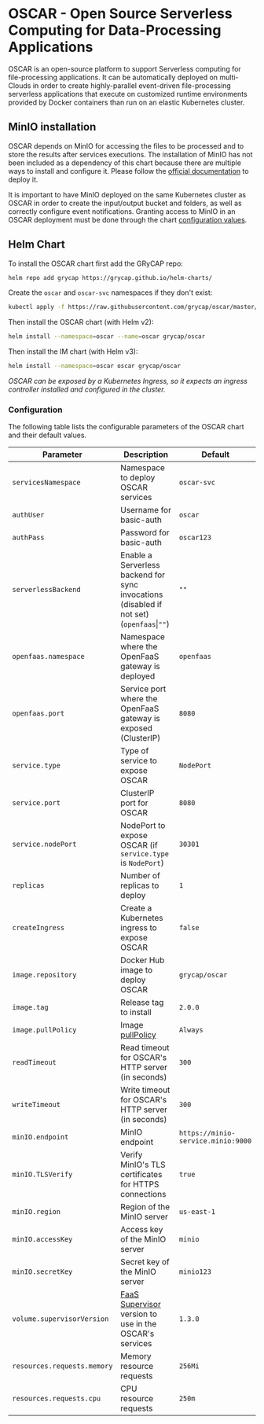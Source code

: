 # OSCAR - Open Source Serverless Computing for Data-Processing Applications

OSCAR is an open-source platform to support Serverless computing for file-processing applications. It can be automatically deployed on multi-Clouds in order to create highly-parallel event-driven file-processing serverless applications that execute on customized runtime environments provided by Docker containers than run on an elastic Kubernetes cluster.

## MinIO installation

OSCAR depends on MinIO for accessing the files to be processed and to store the results after services executions. The installation of MinIO has not been included as a dependency of this chart because there are multiple ways to install and configure it. Please follow the [official documentation](https://docs.min.io/docs/deploy-minio-on-kubernetes.html) to deploy it.

It is important to have MinIO deployed on the same Kubernetes cluster as OSCAR in order to create the input/output bucket and folders, as well as correctly configure event notifications. Granting access to MinIO in an OSCAR deployment must be done through the chart [configuration values](#configuration).

## Helm Chart

To install the OSCAR chart first add the GRyCAP repo:

```sh
helm repo add grycap https://grycap.github.io/helm-charts/
```

Create the `oscar` and `oscar-svc` namespaces if they don't exist:

```sh
kubectl apply -f https://raw.githubusercontent.com/grycap/oscar/master/deploy/yaml/oscar-namespaces.yaml
```

Then install the OSCAR chart (with Helm v2):

```sh
helm install --namespace=oscar --name=oscar grycap/oscar
```

Then install the IM chart (with Helm v3):

```sh
helm install --namespace=oscar oscar grycap/oscar
```

*OSCAR can be exposed by a Kubernetes Ingress, so it expects an ingress controller installed and configured in the cluster.*

### Configuration

The following table lists the configurable parameters of the OSCAR chart and their default values.

| Parameter                   | Description                                                                                         | Default                            |
| --------------------------- | --------------------------------------------------------------------------------------------------- | ---------------------------------- |
| `servicesNamespace`         | Namespace to deploy OSCAR services                                                                  | `oscar-svc`                        |
| `authUser`                  | Username for basic-auth                                                                             | `oscar`                            |
| `authPass`                  | Password for basic-auth                                                                             | `oscar123`                         |
| `serverlessBackend`         | Enable a Serverless backend for sync invocations (disabled if not set) (`openfaas`\|`""`)            | `""`                               |
| `openfaas.namespace`         | Namespace where the OpenFaaS gateway is deployed                                                    | `openfaas`                         |
| `openfaas.port`              | Service port where the OpenFaaS gateway is exposed (ClusterIP)                                      | `8080`                             |
| `service.type`              | Type of service to expose OSCAR                                                                     | `NodePort`                         |
| `service.port`              | ClusterIP port for OSCAR                                                                            | `8080`                             |
| `service.nodePort`          | NodePort to expose OSCAR (if `service.type` is `NodePort`)                                          | `30301`                            |
| `replicas`                  | Number of replicas to deploy                                                                        | `1`                                |
| `createIngress`             | Create a Kubernetes ingress to expose OSCAR                                                         | `false`                            |
| `image.repository`          | Docker Hub image to deploy OSCAR                                                                    | `grycap/oscar`                     |
| `image.tag`                 | Release tag to install                                                                              | `2.0.0`                      |
| `image.pullPolicy`          | Image [pullPolicy](https://kubernetes.io/docs/concepts/containers/images/#updating-images)          | `Always`                           |
| `readTimeout`               | Read timeout for OSCAR's HTTP server (in seconds)                                                   | `300`                              |
| `writeTimeout`              | Write timeout for OSCAR's HTTP server (in seconds)                                                  | `300`                              |
| `minIO.endpoint`            | MinIO endpoint                                                                                      | `https://minio-service.minio:9000` |
| `minIO.TLSVerify`           | Verify MinIO's TLS certificates for HTTPS connections                                               | `true`                             |
| `minIO.region`              | Region of the MinIO server                                                                          | `us-east-1`                        |
| `minIO.accessKey`           | Access key of the MinIO server                                                                      | `minio`                            |
| `minIO.secretKey`           | Secret key of the MinIO server                                                                      | `minio123`                         |
| `volume.supervisorVersion`  | [FaaS Supervisor](https://github.com/grycap/faas-supervisor) version to use in the OSCAR's services | `1.3.0`                      |
| `resources.requests.memory` | Memory resource requests                                                                            | `256Mi`                            |
| `resources.requests.cpu`    | CPU resource requests                                                                               | `250m`                             |

